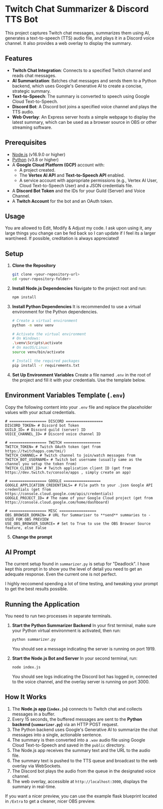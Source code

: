 # Twitch Chat Summarizer & Discord TTS Bot

This project captures Twitch chat messages, summarizes them using AI, generates a text-to-speech (TTS) audio file, and plays it in a Discord voice channel. It also provides a web overlay to display the summary.

## Features

- **Twitch Chat Integration**: Connects to a specified Twitch channel and reads chat messages.
- **AI Summarization**: Batches chat messages and sends them to a Python backend, which uses Google's Generative AI to create a concise, strategic summary.
- **Text-to-Speech**: The summary is converted to speech using Google Cloud Text-to-Speech.
- **Discord Bot**: A Discord bot joins a specified voice channel and plays the TTS audio.
- **Web Overlay**: An Express server hosts a simple webpage to display the latest summary, which can be used as a browser source in OBS or other streaming software.

## Prerequisites

- [Node.js](https://nodejs.org/) (v16.9.0 or higher)
- [Python](https://www.python.org/) (v3.8 or higher)
- A **Google Cloud Platform (GCP)** account with:
  - A project created.
  - The **Vertex AI API** and **Text-to-Speech API** enabled.
  - A service account with appropriate permissions (e.g., Vertex AI User, Cloud Text-to-Speech User) and a JSON credentials file.
- A **Discord Bot Token** and the IDs for your Guild (Server) and Voice Channel.
- A **Twitch Account** for the bot and an OAuth token.

## Usage

You are allowed to Edit, Modify & Adjust my code. I ask upon using it, any large things you change can be fed back so I can update if I feel its a larger want/need. If possible, creditation is always appreciated!

## Setup

1.  **Clone the Repository**
    ```bash
    git clone <your-repository-url>
    cd <your-repository-folder>
    ```

2.  **Install Node.js Dependencies**
    Navigate to the project root and run:
    ```bash
    npm install
    ```

3.  **Install Python Dependencies**
    It is recommended to use a virtual environment for the Python dependencies.
    ```bash
    # Create a virtual environment
    python -m venv venv

    # Activate the virtual environment
    # On Windows:
    .\venv\Scripts\activate
    # On macOS/Linux:
    source venv/bin/activate

    # Install the required packages
    pip install -r requirements.txt
    ```

4.  **Set Up Environment Variables**
    Create a file named `.env` in the root of the project and fill it with your credentials. Use the template below.

## Environment Variables Template (`.env`)

Copy the following content into your `.env` file and replace the placeholder values with your actual credentials.

```env
# ================= DISCORD =================
DISCORD_TOKEN= # Discord bot Token
GUILD_ID= # Discord guild (server) ID
VOICE_CHANNEL_ID= # Discord voice channel ID

# ================= TWITCH =================
TWITCH_TOKEN= # Twitch OAuth token (get from https://twitchapps.com/tmi/)
TWITCH_CHANNEL= # Twitch channel to join/watch messages from
TWITCH_BOT_USERNAME= # Twitch bot username (usually same as the channel you setup the token from)
TWITCH_CLIENT_ID= # Twitch application client ID (get from https://dev.twitch.tv/console/apps , simply create an app)

# ================= GOOGLE =================
GOOGLE_APPLICATION_CREDENTIALS= # File path to your .json Google API credentials (get from https://console.cloud.google.com/apis/credentials)
GOOGLE_PROJECT_ID= # The name of your Google Cloud project (get from https://console.cloud.google.com/home/dashboard)

# ================= MISC =================
OBS_BROWSER_DOMAIN= # URL for Summariser to **send** summaries to - USED FOR OBS PREVIEW
USE_OBS_BROWSER_SOURCE= # Set to True to use the OBS Browser Source feature, else False
```

5. **Change the prompt**

## AI Prompt

The current setup found in `summarizer.py` is setup for "Deadlock". I have kept this prompt in to show you the level of detail you need to get an adequate response. Even the current one is not perfect.

I highly reccomend spending a lot of time testing, and tweaking your prompt to get the best results possible.

## Running the Application

You need to run two processes in separate terminals.

1.  **Start the Python Summarizer Backend**
    In your first terminal, make sure your Python virtual environment is activated, then run:
    ```bash
    python summarizer.py
    ```
    You should see a message indicating the server is running on port 1919.

2.  **Start the Node.js Bot and Server**
    In your second terminal, run:
    ```bash
    node index.js
    ```
    You should see logs indicating the Discord bot has logged in, connected to the voice channel, and the overlay server is running on port 3000.

## How It Works

1.  The **Node.js app (`index.js`)** connects to Twitch chat and collects messages in a buffer.
2.  Every 15 seconds, the buffered messages are sent to the **Python backend (`summarizer.py`)** via an HTTP POST request.
3.  The Python backend uses Google's Generative AI to summarize the chat messages into a single, actionable sentence.
4.  The summary is then converted into a `.wav` audio file using Google Cloud Text-to-Speech and saved in the `public` directory.
5.  The Node.js app receives the summary text and the URL to the audio file.
6.  The summary text is pushed to the TTS queue and broadcast to the web overlay via WebSockets.
7.  The Discord bot plays the audio from the queue in the designated voice channel.
8.  The web overlay, accessible at `http://localhost:3000`, displays the summary in real-time.

If you want a nicer preview, you can use the example flask blueprint located in `/Extra` to get a cleaner, nicer OBS preview.
